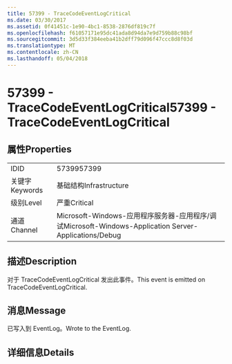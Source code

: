 ```yaml
---
title: 57399 - TraceCodeEventLogCritical
ms.date: 03/30/2017
ms.assetid: 0f41451c-1e90-4bc1-8538-2876df819c7f
ms.openlocfilehash: f61057171e95dc41ada8d94da7e9d759b88c98bf
ms.sourcegitcommit: 3d5d33f384eeba41b2dff79d096f47ccc8d8f03d
ms.translationtype: MT
ms.contentlocale: zh-CN
ms.lasthandoff: 05/04/2018
---
```

# <a name="57399---tracecodeeventlogcritical"></a><span data-ttu-id="7973d-102">57399 - TraceCodeEventLogCritical</span><span class="sxs-lookup"><span data-stu-id="7973d-102">57399 - TraceCodeEventLogCritical</span></span>
## <a name="properties"></a><span data-ttu-id="7973d-103">属性</span><span class="sxs-lookup"><span data-stu-id="7973d-103">Properties</span></span>  
  
|||  
|-|-|  
|<span data-ttu-id="7973d-104">ID</span><span class="sxs-lookup"><span data-stu-id="7973d-104">ID</span></span>|<span data-ttu-id="7973d-105">57399</span><span class="sxs-lookup"><span data-stu-id="7973d-105">57399</span></span>|  
|<span data-ttu-id="7973d-106">关键字</span><span class="sxs-lookup"><span data-stu-id="7973d-106">Keywords</span></span>|<span data-ttu-id="7973d-107">基础结构</span><span class="sxs-lookup"><span data-stu-id="7973d-107">Infrastructure</span></span>|  
|<span data-ttu-id="7973d-108">级别</span><span class="sxs-lookup"><span data-stu-id="7973d-108">Level</span></span>|<span data-ttu-id="7973d-109">严重</span><span class="sxs-lookup"><span data-stu-id="7973d-109">Critical</span></span>|  
|<span data-ttu-id="7973d-110">通道</span><span class="sxs-lookup"><span data-stu-id="7973d-110">Channel</span></span>|<span data-ttu-id="7973d-111">Microsoft-Windows-应用程序服务器-应用程序/调试</span><span class="sxs-lookup"><span data-stu-id="7973d-111">Microsoft-Windows-Application Server-Applications/Debug</span></span>|  
  
## <a name="description"></a><span data-ttu-id="7973d-112">描述</span><span class="sxs-lookup"><span data-stu-id="7973d-112">Description</span></span>  
 <span data-ttu-id="7973d-113">对于 TraceCodeEventLogCritical 发出此事件。</span><span class="sxs-lookup"><span data-stu-id="7973d-113">This event is emitted on TraceCodeEventLogCritical.</span></span>  
  
## <a name="message"></a><span data-ttu-id="7973d-114">消息</span><span class="sxs-lookup"><span data-stu-id="7973d-114">Message</span></span>  
 <span data-ttu-id="7973d-115">已写入到 EventLog。</span><span class="sxs-lookup"><span data-stu-id="7973d-115">Wrote to the EventLog.</span></span>  
  
## <a name="details"></a><span data-ttu-id="7973d-116">详细信息</span><span class="sxs-lookup"><span data-stu-id="7973d-116">Details</span></span>
